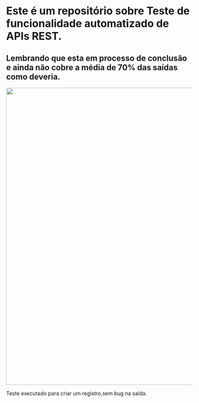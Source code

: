 <h1>Este é um repositório sobre Teste de funcionalidade automatizado de APIs REST.</h1>
<h2>Lembrando que esta em processo de conclusão e ainda não cobre a média de 70% das saídas como deveria.</h2>

<img src="https://user-images.githubusercontent.com/71628988/142801826-83144408-48c7-4af7-8009-eac9041950ef.PNG" width ="800px" higth ="400px">
<p>Teste executado para criar um registro,sem bug na saída.</p>
